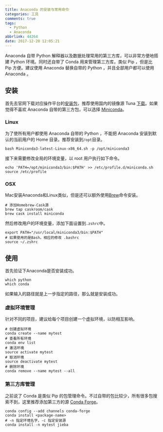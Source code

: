 ```yaml
---
title: Anaconda 的安装与常用命令
categories: 工具
comments: true
tags:
  - Python
  - Anaconda
abbrlink: 44264
date: 2017-12-28 12:05:21
---
```


Anaconda 自带 Python 解释器以及数据处理常用的第三方库，可以非常方便地搭建 Python 环境。同时还自带了 Conda 用来管理第三方库，类似 Pip ，但是比 Pip 方便。建议使用 Anaconda 替换自带的 Python ，并且全部用户都可以使用 Anaconda 。
<!--more-->

## 安装

首先去官网下载对应操作平台的[安装包](https://www.anaconda.com/download/#macos)，推荐使用国内的镜像源 Tuna [下载](https://mirrors.tuna.tsinghua.edu.cn/anaconda/archive/?C=M&O=D)。如果觉得不喜欢 Anaconda 自带的第三方包，可以选择 [Miniconda](https://mirrors.tuna.tsinghua.edu.cn/anaconda/miniconda/?C=M&O=D)。

### Linux

为了使所有用户都使用 Anaconda 自带的 Python ，不能把 Anaconda 安装到默认的当前用户的 Home 目录。推荐安装到`/opt`目录。

```shell
bash Miniconda3-latest-Linux-x86_64.sh -p /opt/miniconda3
```
接下来需要修改全局的环境变量，以 root 用户执行如下命令。

```shell
echo 'PATH=/opt/miniconda3/bin:$PATH' >> /etc/profile.d/miniconda.sh
source /etc/profile
```

### OSX

Mac安装Anaconda和Linux类似，但是还可以额外使用[Brew](https://brew.sh)命令安装。

```shell
# 添加Homebrew-Cask源
brew tap caskroom/cask
brew cask install miniconda
```

然后修改用户的环境变量，添加下面设置到`.zshrc`中。

```shell
export PATH="/usr/local/miniconda3/bin:$PATH"
# 如果使用的是Bash，相应的修改 .bashrc
source ~/.zshrc
```

## 使用

首先验证下Anaconda是否安装成功。

```shell
which python
which conda
```

如果输入的路径就是上一步指定的路径，那么就是安装成功。

### 虚拟环境管理

针对不同的项目，建议给每个项目创建一个虚拟环境，以防相互影响。

```shell
# 创建虚拟环境
conda create --name mytest
# 查看所有环境
conda env list
# 激活环境
source activate mytest
# 取消环境
source deactivate mytest
# 删除环境
conda remove --name mytest --all
```

### 第三方库管理

之前说了 Conda 是类似 Pip 的包管理命令。不过自带的包比较少，所有很多包搜索不到，这里推荐添加第三方的源 [Conda Forge](https://conda-forge.org/)。

```shell
conda config --add channels conda-forge 
conda install <package-name>
# -n 指定环境名字，-c 指定安装源
conda install -n mytest jieba
```





